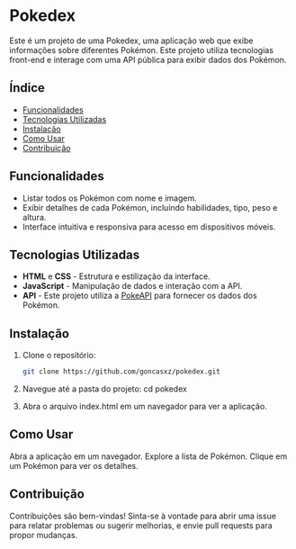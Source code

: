 # Pokedex

Este é um projeto de uma Pokedex, uma aplicação web que exibe informações sobre diferentes Pokémon. Este projeto utiliza tecnologias front-end e interage com uma API pública para exibir dados dos Pokémon.

## Índice

- [Funcionalidades](#funcionalidades)
- [Tecnologias Utilizadas](#tecnologias-utilizadas)
- [Instalação](#instalação)
- [Como Usar](#como-usar)
- [Contribuição](#contribuição)

## Funcionalidades

- Listar todos os Pokémon com nome e imagem.
- Exibir detalhes de cada Pokémon, incluindo habilidades, tipo, peso e altura.
- Interface intuitiva e responsiva para acesso em dispositivos móveis.

## Tecnologias Utilizadas

- **HTML** e **CSS** - Estrutura e estilização da interface.
- **JavaScript** - Manipulação de dados e interação com a API.
- **API** - Este projeto utiliza a [PokeAPI](https://pokeapi.co/) para fornecer os dados dos Pokémon.

## Instalação

1. Clone o repositório:
   ```bash
   git clone https://github.com/goncasxz/pokedex.git

2. Navegue até a pasta do projeto:
cd pokedex

3. Abra o arquivo index.html em um navegador para ver a aplicação.

## Como Usar

Abra a aplicação em um navegador.
Explore a lista de Pokémon.
Clique em um Pokémon para ver os detalhes.

## Contribuição

Contribuições são bem-vindas! Sinta-se à vontade para abrir uma issue para relatar problemas ou sugerir melhorias, e envie pull requests para propor mudanças.
